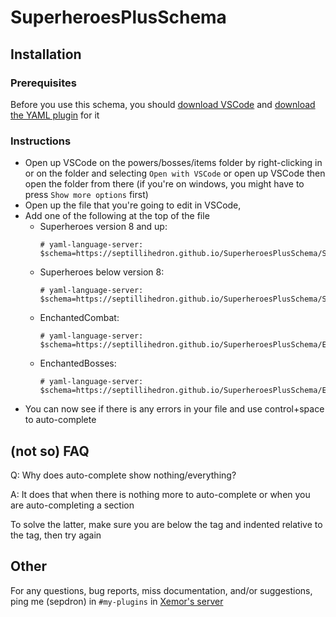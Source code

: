 # SuperheroesPlusSchema

## Installation
### Prerequisites
Before you use this schema, you should [download VSCode](https://code.visualstudio.com/) and [download the YAML plugin](https://marketplace.visualstudio.com/items?itemName=redhat.vscode-yaml) for it
### Instructions
* Open up VSCode on the powers/bosses/items folder by right-clicking in or on the folder and selecting `Open with VSCode` or open up VSCode then open the folder from there
  (if you're on windows, you might have to press `Show more options` first)
* Open up the file that you're going to edit in VSCode,
* Add one of the following at the top of the file
  - Superheroes version 8 and up:
    ```
    # yaml-language-server: $schema=https://septillihedron.github.io/SuperheroesPlusSchema/Superheroes8+.json
    ```
  - Superheroes below version 8:
    ```
    # yaml-language-server: $schema=https://septillihedron.github.io/SuperheroesPlusSchema/Superheroes.json
    ```
  - EnchantedCombat:
    ```
    # yaml-language-server: $schema=https://septillihedron.github.io/SuperheroesPlusSchema/EnchantedCombat.json
    ```
  - EnchantedBosses:
    ```
    # yaml-language-server: $schema=https://septillihedron.github.io/SuperheroesPlusSchema/EnchantedBosses.json
    ```
* You can now see if there is any errors in your file and use control+space to auto-complete

## (not so) FAQ
Q: Why does auto-complete show nothing/everything?

A: It does that when there is nothing more to auto-complete or when you are auto-completing a section

To solve the latter, make sure you are below the tag and indented relative to the tag, then try again

## Other
For any questions, bug reports, miss documentation, and/or suggestions, ping me (sepdron) in `#my-plugins` in [Xemor's server](https://discord.gg/d7XA8nr)
